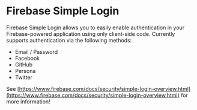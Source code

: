 Firebase Simple Login
=====================
Firebase Simple Login allows you to easily enable authentication in your
Firebase-powered application using only client-side code. Currently supports
authentication via the following methods:

  * Email / Password
  * Facebook
  * GitHub
  * Persona
  * Twitter

See [https://www.firebase.com/docs/security/simple-login-overview.html](https://www.firebase.com/docs/security/simple-login-overview.html)
for more information!
